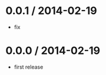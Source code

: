 
0.0.1 / 2014-02-19 
==================

 * fix

0.0.0 / 2014-02-19 
==================

 * first release


